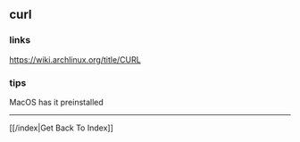 ## curl

### links
https://wiki.archlinux.org/title/CURL

### tips

MacOS has it preinstalled

---

[[/index|Get Back To Index]]

